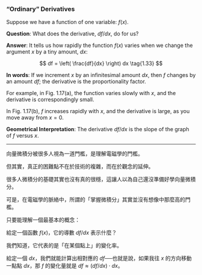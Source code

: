 
### “Ordinary” Derivatives

Suppose we have a function of one variable: $f(x)$.

**Question**: What does the derivative, $df/dx$, do for us?

**Answer**: It tells us how rapidly the function $f(x)$ varies when we change the argument $x$ by a tiny amount, $dx$:

$$
df = \left( \frac{df}{dx} \right) dx \tag{1.33}
$$

**In words**: If we increment $x$ by an infinitesimal amount $dx$, then $f$ changes by an amount $df$; the derivative is the proportionality factor.

For example, in Fig. 1.17(a), the function varies slowly with $x$, and the derivative is correspondingly small. 

In Fig. 1.17(b), $f$ increases rapidly with $x$, and the derivative is large, as you move away from $x = 0$.

**Geometrical Interpretation**: The derivative $df/dx$ is the slope of the graph of $f$ versus $x$.

---

向量微積分被很多人視為一道門檻，是理解電磁學的門檻。

但其實，真正的困難點不在於技術的複雜，而在於觀念的延伸。

很多人微積分的基礎其實也沒有真的很穩，這讓人以為自己還沒準備好學向量微積分。

可是，在電磁學的脈絡中，所謂的「掌握微積分」其實並沒有想像中那麼高的門檻。

只要能理解一個最基本的概念：

給定一個函數 $f(x)$，它的導數 $df/dx$ 表示什麼？

我們知道，它代表的是「在某個點上」的變化率。

給定一個 $dx$，我們就能計算出相對應的 $df$──也就是說，如果我往 $x$ 的方向移動一點點 $dx$，那 $f$ 的變化量就是 $df \approx (df/dx) \cdot dx$。

